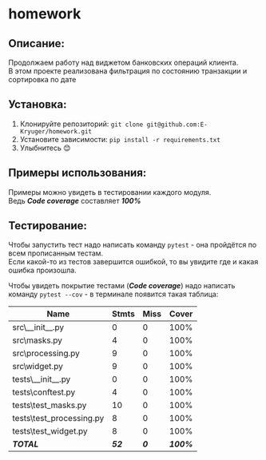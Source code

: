# homework

## Описание:
Продолжаем работу над виджетом банковских операций клиента.\
В этом проекте реализована фильтрация по состоянию транзакции и сортировка по дате

## Установка:
1. Клонируйте репозиторий:
```git clone git@github.com:E-Kryuger/homework.git```
2. Установите зависимости:
```pip install -r requirements.txt```
3. Улыбнитесь 😊

## Примеры использования:

Примеры можно увидеть в тестировании каждого модуля.\
Ведь ***Code coverage*** составляет ***100%***

## Тестирование:
Чтобы запустить тест надо написать команду `pytest` - она пройдётся по всем прописанным тестам.\
Если какой-то из тестов завершится ошибкой, то вы увидите где и какая ошибка произошла.

Чтобы увидеть покрытие тестами (***Code coverage***) надо написать команду `pytest --cov` - в терминале появится такая таблица:


| Name                       | Stmts    | Miss    | Cover      |
|----------------------------|----------|---------|------------|
| src\\\_\_init\_\_.py       | 0        | 0       | 100%       |
| src\\masks.py              | 4        | 0       | 100%       |
| src\\processing.py         | 9        | 0       | 100%       |
| src\widget.py              | 9        | 0       | 100%       |
| tests\\\_\_init\_\_.py     | 0        | 0       | 100%       |
| tests\\conftest.py         | 4        | 0       | 100%       |
| tests\\test\_masks.py      | 10       | 0       | 100%       |
| tests\\test\_processing.py | 8        | 0       | 100%       |
| tests\\test\_widget.py     | 8        | 0       | 100%       |
| ***TOTAL***                | ***52*** | ***0*** | ***100%*** |



